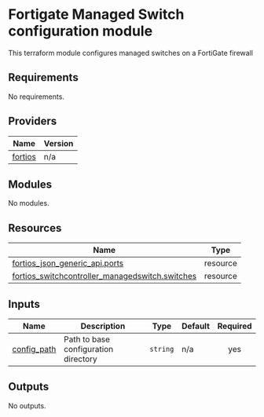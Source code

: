 <!-- BEGIN_TF_DOCS -->
# Fortigate Managed Switch configuration module

This terraform module configures managed switches on a FortiGate firewall

## Requirements

No requirements.

## Providers

| Name | Version |
|------|---------|
| <a name="provider_fortios"></a> [fortios](#provider\_fortios) | n/a |

## Modules

No modules.

## Resources

| Name | Type |
|------|------|
| [fortios_json_generic_api.ports](https://registry.terraform.io/providers/fortinetdev/fortios/latest/docs/resources/json_generic_api) | resource |
| [fortios_switchcontroller_managedswitch.switches](https://registry.terraform.io/providers/fortinetdev/fortios/latest/docs/resources/switchcontroller_managedswitch) | resource |

## Inputs

| Name | Description | Type | Default | Required |
|------|-------------|------|---------|:--------:|
| <a name="input_config_path"></a> [config\_path](#input\_config\_path) | Path to base configuration directory | `string` | n/a | yes |

## Outputs

No outputs.
<!-- END_TF_DOCS -->